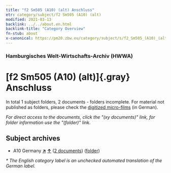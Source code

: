 ```yaml
---
title: "f2 Sm505 (A10) (alt) Anschluss"
etr: category/subject/f2 Sm505 (A10) (alt)
modified: 2021-03-13
backlink: ../../about.en.html
backlink-title: "Category Overview"
fn-stub: about
x-canonical: https://pm20.zbw.eu/category/subject/s/f2_Sm505_(A10)_(alt)
---
```


### Hamburgisches Welt-Wirtschafts-Archiv (HWWA)
# [f2 Sm505 (A10) (alt)]{.gray}&#8201; Anschluss&#160; 





In total 1 subject folders, 2 documents - folders incomplete.
For material not published as folders, please check the [digitized micro-films](/film/h1_sh.de.html) (in German).

_For direct access to the documents, click the "(xy documents)" link, for folder information use the "(folder)" link._

## Subject archives


- A10 Germany [**&nearr;**](../../../geo/i/126128/about.en.html "Germany (all folders)") [**&uarr;**](../../../geo/about.en.html#A10 "Country category system") (<a href="https://pm20.zbw.eu/dfgview/sh/126128,144340" title="about: Germany : Anschluss" target="_blank">2 documents</a>) ([folder](../../../../folder/sh/1261xx/126128/1443xx/144340/about.en.html))


_* The English category label is an unchecked automated translation of the German label._

